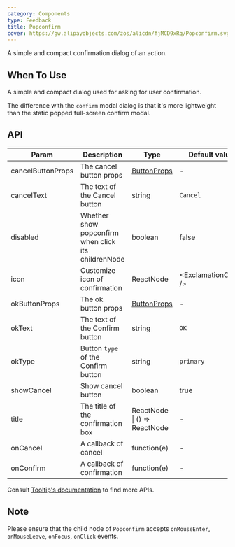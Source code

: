 ```yaml
---
category: Components
type: Feedback
title: Popconfirm
cover: https://gw.alipayobjects.com/zos/alicdn/fjMCD9xRq/Popconfirm.svg
---
```


A simple and compact confirmation dialog of an action.

## When To Use

A simple and compact dialog used for asking for user confirmation.

The difference with the `confirm` modal dialog is that it's more lightweight than the static popped full-screen confirm modal.

## API

| Param | Description | Type | Default value |
| --- | --- | --- | --- |
| cancelButtonProps | The cancel button props | [ButtonProps](/components/button/#API) | - |
| cancelText | The text of the Cancel button | string | `Cancel` |
| disabled | Whether show popconfirm when click its childrenNode | boolean | false |
| icon | Customize icon of confirmation | ReactNode | &lt;ExclamationCircle /> |
| okButtonProps | The ok button props | [ButtonProps](/components/button/#API) | - |
| okText | The text of the Confirm button | string | `OK` |
| okType | Button `type` of the Confirm button | string | `primary` |
| showCancel | Show cancel button | boolean | true |
| title | The title of the confirmation box | ReactNode \| () => ReactNode | - |
| onCancel | A callback of cancel | function(e) | - |
| onConfirm | A callback of confirmation | function(e) | - |

Consult [Tooltip's documentation](/components/tooltip/#API) to find more APIs.

## Note

Please ensure that the child node of `Popconfirm` accepts `onMouseEnter`, `onMouseLeave`, `onFocus`, `onClick` events.
